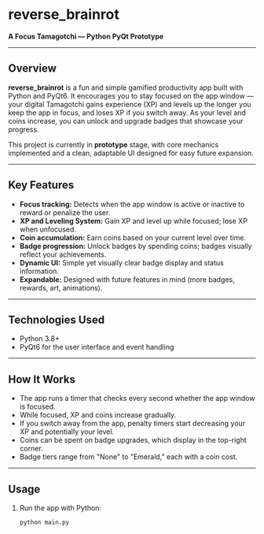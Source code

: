 # reverse_brainrot

**A Focus Tamagotchi — Python PyQt Prototype**

---

## Overview

**reverse_brainrot** is a fun and simple gamified productivity app built with Python and PyQt6. It encourages you to stay focused on the app window — your digital Tamagotchi gains experience (XP) and levels up the longer you keep the app in focus, and loses XP if you switch away. As your level and coins increase, you can unlock and upgrade badges that showcase your progress.

This project is currently in **prototype** stage, with core mechanics implemented and a clean, adaptable UI designed for easy future expansion.

---

## Key Features

- **Focus tracking:** Detects when the app window is active or inactive to reward or penalize the user.
- **XP and Leveling System:** Gain XP and level up while focused; lose XP when unfocused.
- **Coin accumulation:** Earn coins based on your current level over time.
- **Badge progression:** Unlock badges by spending coins; badges visually reflect your achievements.
- **Dynamic UI:** Simple yet visually clear badge display and status information.
- **Expandable:** Designed with future features in mind (more badges, rewards, art, animations).

---

## Technologies Used

- Python 3.8+
- PyQt6 for the user interface and event handling

---

## How It Works

- The app runs a timer that checks every second whether the app window is focused.
- While focused, XP and coins increase gradually.
- If you switch away from the app, penalty timers start decreasing your XP and potentially your level.
- Coins can be spent on badge upgrades, which display in the top-right corner.
- Badge tiers range from "None" to "Emerald," each with a coin cost.

---

## Usage

1. Run the app with Python:
   ```bash
   python main.py
